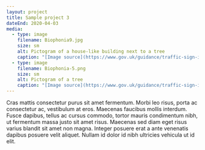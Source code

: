 ```yaml
---
layout: project
title: Sample project 3
dateEnd: 2020-04-03
media:
  - type: image
    filename: Biophonia9.jpg
    size: sm
    alt: Pictogram of a house-like building next to a tree
    caption: "[Image source](https://www.gov.uk/guidance/traffic-sign-images)"
  - type: image
    filename: Biophonia-5.png
    size: sm
    alt: Pictogram of a tree
    caption: "[Image source](https://www.gov.uk/guidance/traffic-sign-images)"
---
```


Cras mattis consectetur purus sit amet fermentum. Morbi leo risus, porta ac consectetur ac, vestibulum at eros. Maecenas faucibus mollis interdum. Fusce dapibus, tellus ac cursus commodo, tortor mauris condimentum nibh, ut fermentum massa justo sit amet risus. Maecenas sed diam eget risus varius blandit sit amet non magna. Integer posuere erat a ante venenatis dapibus posuere velit aliquet. Nullam id dolor id nibh ultricies vehicula ut id elit.
